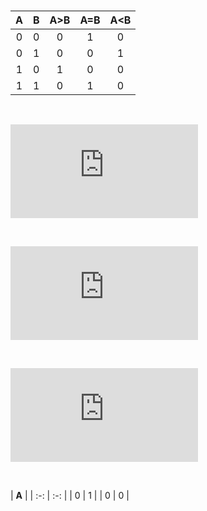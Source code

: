 &nbsp;

| **A** | **B** | **A>B** | **A=B** | **A<B** |
| :-: | :-: | :-: | :-: | :-: |
| 0 | 0 | 0 | 1 | 0 |
| 0 | 1 | 0 | 0 | 1 |
| 1 | 0 | 1 | 0 | 0 |
| 1 | 1 | 0 | 1 | 0 |

&nbsp;

![equation](https://latex.codecogs.com/png.latex?y_%7BA%3EB%7D%5E%7BSop%7D%3DA*%5Coverline%7BB%7D)

&nbsp;

![equation](https://latex.codecogs.com/png.latex?y_%7BA%3DB%7D%5E%7BSop%7D%3D%5Coverline%7BA%7D*%5Coverline%7BB%7D)

&nbsp;

![equation](https://latex.codecogs.com/png.latex?y_%7BA%3CB%7D%5E%7BPoS%7D%3D%28A&plus;B%29*%28%5Coverline%7BA%7D&plus;B%29*%28%5Coverline%7BA%7D*%5Coverline%7BB%7D%29)

&nbsp;

| **A** |
| :-: | :-: |
| 0 | 1 |
| 0 | 0 | 
